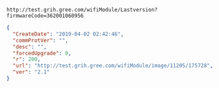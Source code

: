 `http://test.grih.gree.com/wifiModule/Lastversion?firmwareCode=362001060956`

```json
{
  "CreateDate": "2019-04-02 02:42:46",
  "commProtVer": "",
  "desc": "",
  "forcedUpgrade": 0,
  "r": 200,
  "url": "http://test.grih.gree.com/wifiModule/image/11205/175728",
  "ver": "2.1"
}
```